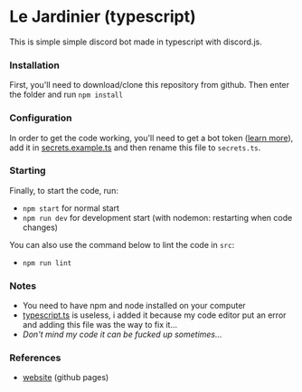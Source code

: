 # Le Jardinier (typescript)

This is simple simple discord bot made in typescript with discord.js.

### Installation

First, you'll need to download/clone this repository from github. Then enter the folder and run `npm install`

### Configuration

In order to get the code working, you'll need to get a bot token ([learn more](https://www.writebots.com/discord-bot-token/)), add it in [secrets.example.ts](./src/config/secrets.example.ts) and then rename this file to `secrets.ts`.

### Starting

Finally, to start the code, run:

-   `npm start` for normal start
-   `npm run dev` for development start (with nodemon: restarting when code changes)

You can also use the command below to lint the code in `src`:

-   `npm run lint`

### Notes

-   You need to have npm and node installed on your computer
-   [typescript.ts](./typescript.ts) is useless, i added it because my code editor put an error and adding this file was the way to fix it...
-   _Don't mind my code it can be fucked up sometimes..._

### References

-   [website](https://valflrt.github.io/lejardinier-typescript/) (github pages)
